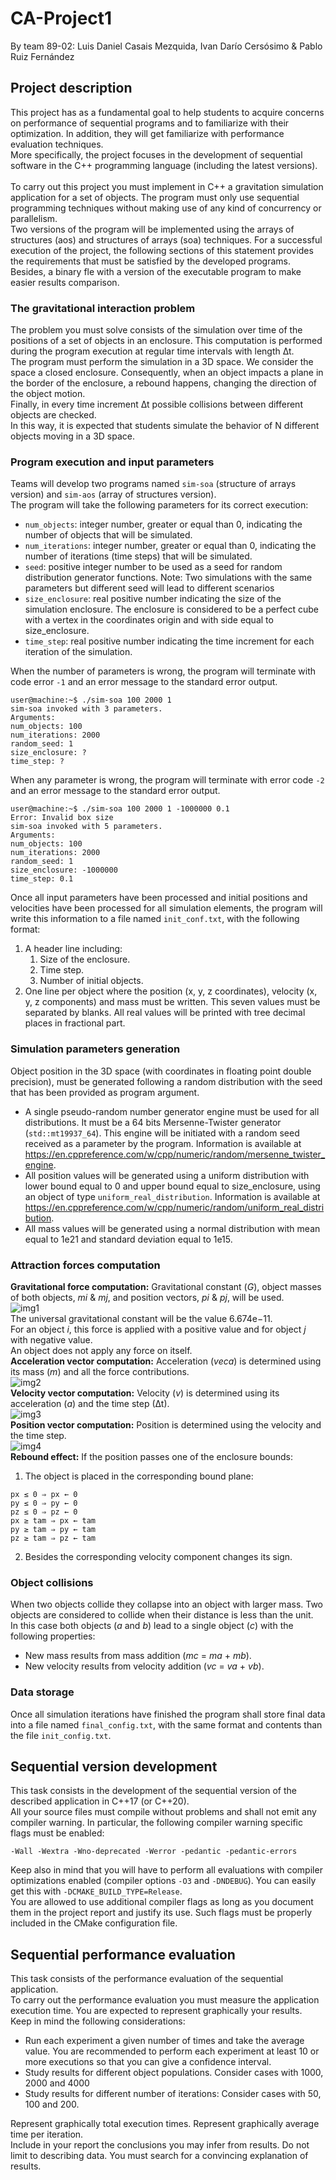 # CA-Project1
By team 89-02: Luis Daniel Casais Mezquida, Ivan Darío Cersósimo & Pablo Ruiz Fernández

## Project description
This project has as a fundamental goal to help students to acquire concerns on performance of sequential programs and to familiarize with their optimization. In addition, they will get familiarize with performance evaluation techniques. <br/>
More specifically, the project focuses in the development of sequential software in the C++ programming language (including the latest versions). <br/>
<br/>
To carry out this project you must implement in C++ a gravitation simulation application for a set of objects. The program must only use sequential programming techniques without making use of any kind of concurrency or parallelism.<br/>
Two versions of the program will be implemented using the arrays of structures (aos) and structures of arrays (soa) techniques.
For a successful execution of the project, the following sections of this statement provides the requirements that must be satisfied by the developed programs. Besides, a binary fle with a version of the executable program to make easier results comparison.<br/>

### The gravitational interaction problem
The problem you must solve consists of the simulation over time of the positions of a set of objects in an enclosure. This computation is performed during the program execution at regular time intervals with length ∆t. <br/>
The program must perform the simulation in a 3D space. We consider the space a closed enclosure. Consequently, when an object impacts a plane in the border of the enclosure, a rebound happens, changing the direction of the object motion. <br/>
Finally, in every time increment ∆t possible collisions between different objects are checked. <br/>
In this way, it is expected that students simulate the behavior of N different objects moving in a 3D space. <br/>

### Program execution and input parameters
Teams will develop two programs named ``sim-soa`` (structure of arrays version) and ``sim-aos`` (array of structures version). <br/>
The program will take the following parameters for its correct execution:
* ``num_objects``: integer number, greater or equal than 0, indicating the number of objects that will be simulated.
* ``num_iterations``: integer number, greater or equal than 0, indicating the number of iterations (time steps) that will be simulated.
* ``seed``: positive integer number to be used as a seed for random distribution generator functions. Note: Two simulations with the same parameters but different seed will lead to different scenarios
* ``size_enclosure``: real positive number indicating the size of the simulation enclosure. The enclosure is considered to be a perfect cube with a vertex in the coordinates origin and with side equal to size_enclosure.
* ``time_step``: real positive number indicating the time increment for each iteration of the simulation.

When the number of parameters is wrong, the program will terminate with code error ``-1`` and an error message to the standard error output. <br/>
```
user@machine:~$ ./sim-soa 100 2000 1
sim-soa invoked with 3 parameters.
Arguments:
num_objects: 100
num_iterations: 2000
random_seed: 1
size_enclosure: ?
time_step: ?
```
When any parameter is wrong, the program will terminate with error code ``-2`` and an error message to the standard error output.
```
user@machine:~$ ./sim-soa 100 2000 1 -1000000 0.1
Error: Invalid box size
sim-soa invoked with 5 parameters.
Arguments:
num_objects: 100
num_iterations: 2000
random_seed: 1
size_enclosure: -1000000
time_step: 0.1
```
Once all input parameters have been processed and initial positions and velocities have been processed for all simulation elements, the program will write this information to a file named ``init_conf.txt``, with the following format:
1. A header line including:
    1. Size of the enclosure.
    2. Time step.
    3.  Number of initial objects.
2. One line per object where the position (x, y, z coordinates), velocity (x, y, z components) and mass must be written. This seven values must be separated by blanks. All real values will be printed with tree decimal places in fractional part.

### Simulation parameters generation
Object position in the 3D space (with coordinates in floating point double precision), must be generated following a random distribution with the seed that has been provided as program argument.
* A single pseudo-random number generator engine must be used for all distributions. It must be a 64 bits Mersenne-Twister generator (``std::mt19937_64``). This engine will be initiated with a random seed received as a parameter by the program. Information is available at https://en.cppreference.com/w/cpp/numeric/random/mersenne_twister_engine.
* All position values will be generated using a uniform distribution with lower bound equal to 0 and upper bound equal to size_enclosure, using an object of type ``uniform_real_distribution``. Information is available at https://en.cppreference.com/w/cpp/numeric/random/uniform_real_distribution.
* All mass values will be generated using a normal distribution with mean equal to 1e21 and standard deviation equal to 1e15.

### Attraction forces computation
__Gravitational force computation:__ Gravitational constant (_G_), object masses of both objects, _mi_ & _mj_, and position vectors, _pi_ & _pj_, will be used.<br/>
![img1](https://user-images.githubusercontent.com/78721925/136654279-7a3a0f32-0df7-4935-a5a7-87213725f0e8.png) <br/>
The universal gravitational constant will be the value 6.674e−11. <br/>
For an object _i_, this force is applied with a positive value and for object _j_ with negative value. <br/>
An object does not apply any force on itself. <br/>
__Acceleration vector computation:__ Acceleration (_veca_) is determined using its mass (_m_) and all the force contributions. <br/>
![img2](https://user-images.githubusercontent.com/78721925/136654334-aa1fbef8-26fd-4182-9eb3-519a5dfab67e.png) <br/>
__Velocity vector computation:__ Velocity (_v_) is determined using its acceleration (_a_) and the time step (∆t). <br/>
![img3](https://user-images.githubusercontent.com/78721925/136654366-5c92c836-0466-4d4a-9040-aac3a5c1307a.png) <br/>
__Position vector computation:__ Position is determined using the velocity and the time step. <br/>
![img4](https://user-images.githubusercontent.com/78721925/136654390-645e5d97-700a-4483-b3d6-8ec7ffbc5f3f.png) <br/>
__Rebound effect:__ If the position passes one of the enclosure bounds:
1. The object is placed in the corresponding bound plane:
```
px ≤ 0 ⇒ px ← 0
py ≤ 0 ⇒ py ← 0
pz ≤ 0 ⇒ pz ← 0
px ≥ tam ⇒ px ← tam
py ≥ tam ⇒ py ← tam
pz ≥ tam ⇒ pz ← tam
```
2. Besides the corresponding velocity component changes its sign.

### Object collisions
When two objects collide they collapse into an object with larger mass. Two objects are considered to collide when their distance is less than the unit. <br/>
In this case both objects (_a_ and _b_) lead to a single object (_c_) with the following properties:
* New mass results from mass addition (_mc_ = _ma_ + _mb_).
* New velocity results from velocity addition (_vc_ = _va_ + _vb_).

### Data storage
Once all simulation iterations have finished the program shall store final data into a file named ``final_config.txt``, with the same format and contents than the file ``init_config.txt``.

##  Sequential version development
This task consists in the development of the sequential version of the described application in C++17 (or C++20). <br/>
All your source files must compile without problems and shall not emit any compiler warning. In particular, the following compiler warning specific flags must be enabled:
```
-Wall -Wextra -Wno-deprecated -Werror -pedantic -pedantic-errors
```
Keep also in mind that you will have to perform all evaluations with compiler optimizations enabled (compiler options ``-O3`` and ``-DNDEBUG``). You can easily get this with ``-DCMAKE_BUILD_TYPE=Release``. <br/>
You are allowed to use additional compiler flags as long as you document them in the project report and justify its use. Such flags must be properly included in the CMake configuration file.

##  Sequential performance evaluation
This task consists of the performance evaluation of the sequential application. <br/>
To carry out the performance evaluation you must measure the application execution time. You are expected to represent graphically your results. Keep in mind the following considerations:
* Run each experiment a given number of times and take the average value. You are recommended to perform each experiment at least 10 or more executions so that you can give a confidence interval.
* Study results for different object populations. Consider cases with 1000, 2000 and 4000
* Study results for different number of iterations: Consider cases with 50, 100 and 200.

Represent graphically total execution times. Represent graphically average time per iteration. <br/>
Include in your report the conclusions you may infer from results. Do not limit to describing data. You must search for a convincing explanation of results.
